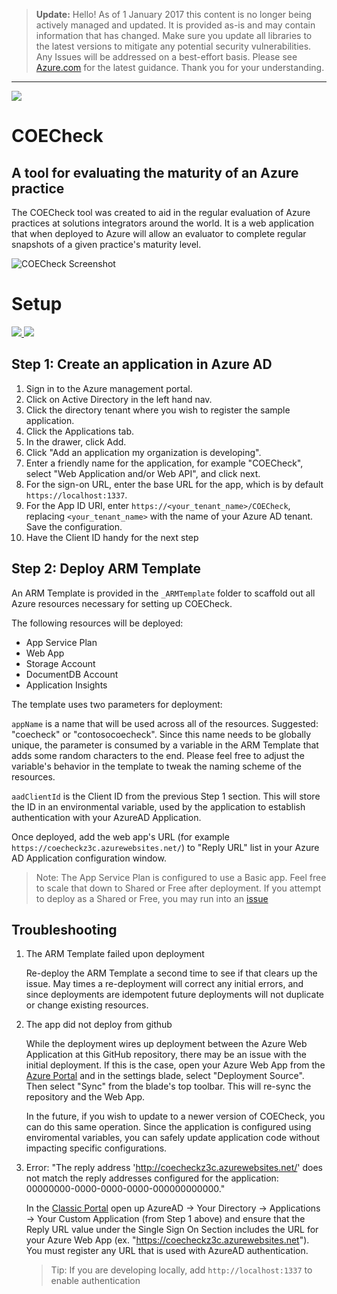 > **Update:** Hello! As of 1 January 2017 this content is no longer being actively managed and updated. It is provided as-is and may contain information that has changed. Make sure you update all libraries to the latest versions to mitigate any potential security vulnerabilities. Any Issues will be addressed on a best-effort basis. Please see [Azure.com](http://www.azure.com) for the latest guidance. Thank you for your understanding.

---

<img src="https://gsiazurecoe.visualstudio.com/_apis/public/build/definitions/78166623-1028-4630-b951-f6618d607f05/11/badge" />

# COECheck 

## A tool for evaluating the maturity of an Azure practice

The COECheck tool was created to aid in the regular evaluation of Azure practices at solutions integrators around the world. It is a web application that when deployed to Azure will allow an evaluator to complete regular snapshots of a given practice's maturity level.

![COECheck Screenshot](https://github.com/ivegamsft/COECheck/raw/master/media/coecheck-screenshot-02.png)

# Setup

<a href="https://portal.azure.com/#create/Microsoft.Template/uri/https%3A%2F%2Fraw.githubusercontent.com%2Fivegamsft%2FCOECheck%2Fmaster%2F_ARMTemplate%2FCOECheck%2FTemplates%2Fazuredeploy.json" target="_blank">
    <img src="http://azuredeploy.net/deploybutton.png"/>
</a>
<a href="http://armviz.io/#/?load=https%3A%2F%2Fraw.githubusercontent.com%2FGSIAzureCOE%2Fivegamsft%2Fmaster%2F_ARMTemplate%2FCOECheck%2FTemplates%2Fazuredeploy.json" target="_blank">
    <img src="http://armviz.io/visualizebutton.png"/>
</a>

## Step 1: Create an application in Azure AD

1. Sign in to the Azure management portal.
2. Click on Active Directory in the left hand nav.
3. Click the directory tenant where you wish to register the sample application.
4. Click the Applications tab.
5. In the drawer, click Add.
6. Click "Add an application my organization is developing".
7. Enter a friendly name for the application, for example "COECheck", select "Web Application and/or Web API", and click next.
8. For the sign-on URL, enter the base URL for the app, which is by default `https://localhost:1337`.
9. For the App ID URI, enter `https://<your_tenant_name>/COECheck`, replacing `<your_tenant_name>` with the name of your Azure AD tenant. Save the configuration.
10. Have the Client ID handy for the next step

## Step 2: Deploy ARM Template

An ARM Template is provided in the `_ARMTemplate` folder to scaffold out all Azure resources necessary for setting up COECheck. 

The following resources will be deployed:
* App Service Plan
* Web App
* Storage Account
* DocumentDB Account
* Application Insights

The template uses two parameters for deployment:

`appName` is a name that will be used across all of the resources. Suggested: "coecheck" or "contosocoecheck". Since this name needs to be globally unique, the parameter is consumed by a variable in the ARM Template that adds some random characters to the end.  Please feel free to adjust the variable's behavior in the template to tweak the naming scheme of the resources.

`aadClientId` is the Client ID from the previous Step 1 section. This will store the ID in an environmental variable, used by the application to establish authentication with your AzureAD Application.

Once deployed, add the web app's URL (for example `https://coecheckz3c.azurewebsites.net/`) to "Reply URL" list in your Azure AD Application configuration window.

> Note: The App Service Plan is configured to use a Basic app. Feel free to scale that down to Shared or Free after deployment.  If you attempt to deploy as a Shared or Free, you may run into an [issue](https://github.com/Azure/azure-sdk-for-node/issues/1740)


## Troubleshooting

1. The ARM Template failed upon deployment

    Re-deploy the ARM Template a second time to see if that clears up the issue. May times a re-deployment will correct any initial errors, and since deployments are idempotent future deployments will not duplicate or change existing resources.

2. The app did not deploy from github

    While the deployment wires up deployment between the Azure Web Application at this GitHub repository, there may be an issue with the initial deployment.  If this is the case, open your Azure Web App from the [Azure Portal](https://portal.azure.com) and in the settings blade, select "Deployment Source".  Then select "Sync" from the blade's top toolbar.  This will re-sync the repository and the Web App.

    In the future, if you wish to update to a newer version of COECheck, you can do this same operation.  Since the application is configured using enviromental variables, you can safely update application code without impacting specific configurations.

3. Error: "The reply address 'http://coecheckz3c.azurewebsites.net/' does not match the reply addresses configured for the application: 00000000-0000-0000-0000-000000000000."

    In the [Classic Portal](https://manage.azure.com) open up AzureAD -> Your Directory -> Applications -> Your Custom Application (from Step 1 above) and ensure that the Reply URL value under the Single Sign On Section includes the URL for your Azure Web App (ex. "https://coecheckz3c.azurewebsites.net"). You must register any URL that is used with AzureAD authentication. 

    > Tip: If you are developing locally, add `http://localhost:1337` to enable authentication
